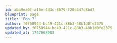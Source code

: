```yaml
---
id: aba9ea0f-a16e-4d3c-8679-f20e347c8bd7
blueprint: page
title: 'Foo 7'
author: f0758944-bc49-421c-88b3-48b1d0fe2375
updated_by: f0758944-bc49-421c-88b3-48b1d0fe2375
updated_at: 1747668083
---
```

